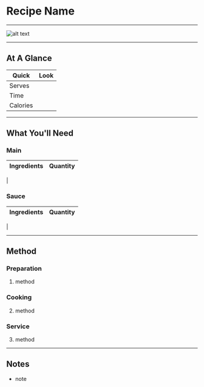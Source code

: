 # Recipe Name

---

![alt text](https://drive.google.com/uc?export=view&id=1NprlW3iVpv9MTrp-AHDCbvmv4mvyzS-g)

---

## At A Glance

Quick | Look
-- | --
Serves |
Time |
Calories |

---

## What You'll Need

### **Main**

Ingredients | Quantity
-- | --
|

### **Sauce**

Ingredients | Quantity
-- | --
|

---

## Method

### **Preparation**

1. method

### **Cooking**

2. method

### **Service**

3. method

---

## Notes

- note